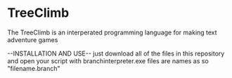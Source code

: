 # TreeClimb
The TreeClimb is an interperated programming language for making text adventure games

--INSTALLATION AND USE--
  just download all of the files in this repository and open your script with branchinterpreter.exe
  files are names as so "filename.branch"
   
